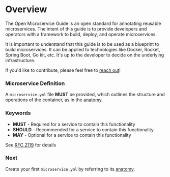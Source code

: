 # Overview

The Open Microservice Guide is an open standard for annotating reusable microservices. 
The intent of this guide is to provide developers and operators with a framework to build, 
deploy, and operate microservices.

It is important to understand that this guide is to be used as a blueprint to build microservices. 
It can be applied to technologies like Docker, Rocket, Spring Boot, Go kit, etc. 
It's up to the developer to decide on the underlying infrastructure.

If you'd like to contribute, please feel free to [reach out](https://microservice.guide/#contact)!

### Microservice Definition
A `microservice.yml` file **MUST** be provided, which outlines the structure and operations 
of the container, as in the [anatomy](/introduction/anatomy/).

### Keywords

- **MUST** - Required for a service to contain this functionality
- **SHOULD** - Recommended for a service to contain this functionality
- **MAY** - Optional for a service to contain this functionality

See [RFC 2119](https://tools.ietf.org/html/rfc2119) for details

### Next
Create your first `microservice.yml` by referring to its [anatomy](/introduction/anatomy/).
